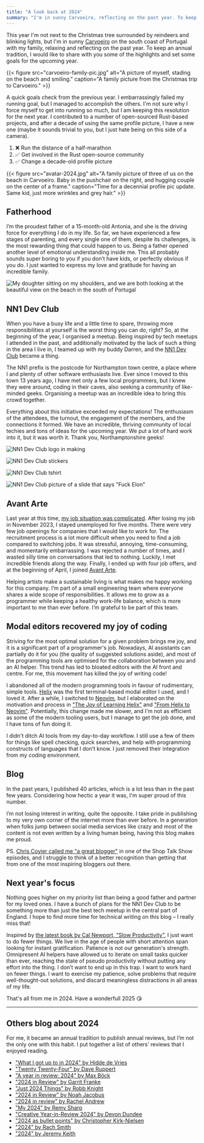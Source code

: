 ```yaml
---
title: "A look back at 2024"
summary: "I'm in sunny Carvoeiro, reflecting on the past year. To keep an annual tradition, I would like to share with you some of the highlights and set some goals for the upcoming year."
---
```


This year I'm not next to the Christmas tree surrounded by reindeers and blinking lights, but I'm in sunny [Carvoeiro](<https://en.wikipedia.org/wiki/Carvoeiro_(Lagoa)>) on the south coast of Portugal with my family, relaxing and reflecting on the past year. To keep an annual tradition, I would like to share with you some of the highlights and set some goals for the upcoming year.

{{< figure src="carvoeiro-family-pic.jpg" alt="A picture of myself, stading on the beach and smiling." caption="A family picture from the Christmas trip to Carvoeiro." >}}

A quick goals check from the previous year. I embarrassingly failed my running goal, but I managed to accomplish the others. I'm not sure why I force myself to get into running so much, but I am keeping this resolution for the next year. I contributed to a number of open-sourced Rust-based projects, and after a decade of using the same profile picture, I have a new one (maybe it sounds trivial to you, but I just hate being on this side of a camera).

1. ❌ Run the distance of a half-marathon
1. ✅ Get involved in the Rust open-source community
1. ✅ Change a decade-old profile picture

{{< figure src="avatar-2024.jpg" alt="A family picture of three of us on the beach in Carvoeiro. Baby in the pushchair on the right, and hugging couple on the center of a frame." caption="Time for a decennial profile pic update. Same kid, just more wrinkles and grey hair." >}}

## Fatherhood

I’m the proudest father of a 15-month-old Antonia, and she is the driving force for everything I do in my life. So far, we have experienced a few stages of parenting, and every single one of them, despite its challenges, is the most rewarding thing that could happen to us. Being a father opened another level of emotional understanding inside me. This all probably sounds super boring to you if you don’t have kids, or perfectly obvious if you do. I just wanted to express my love and gratitude for having an incredible family.

![My doughter sitting on my shoulders, and we are both looking at the beautiful view on the beach in the south of Portugal](fatherhood.jpg)

## NN1 Dev Club

When you have a busy life and a little time to spare, throwing more responsibilities at yourself is the worst thing you can do, right? So, at the beginning of the year, I organised a meetup. Being inspired by tech meetups I attended in the past, and additionally motivated by the lack of such a thing in the area I live in, I teamed up with my buddy Darren, and the [NN1 Dev Club](https://nn1.dev) became a thing.

The NN1 prefix is the postcode for Northampton town centre, a place where I and plenty of other software enthusiasts live. Ever since I moved to this town 13 years ago, I have met only a few local programmers, but I knew they were around, coding in their caves, also seeking a community of like-minded geeks. Organising a meetup was an incredible idea to bring this crowd together.

Everything about this initiative exceeded my expectations! The enthusiasm of the attendees, the turnout, the engagement of the members, and the connections it formed. We have an incredible, thriving community of local techies and tons of ideas for the upcoming year. We put a lot of hard work into it, but it was worth it. Thank you, Northamptonshire geeks!

![NN1 Dev Club logo in making](nn1-dev-club-1.jpg)

![NN1 Dev Club stickers](nn1-dev-club-2.jpg)

![NN1 Dev Club tshirt](nn1-dev-club-3.jpg)

![NN1 Dev Club picture of a slide that says "Fuck Elon"](nn1-dev-club-4.jpg)

## Avant Arte

Last year at this time, [my job situation was complicated](/a-look-back-at-2023/#job-situation-fiasco). After losing my job in November 2023, I stayed unemployed for five months. There were very few job openings for companies that I would like to work for. The recruitment process is a lot more difficult when you need to find a job compared to switching jobs. It was stressful, annoying, time-consuming, and momentarily embarrassing. I was rejected a number of times, and I wasted silly time on conversations that led to nothing. Luckily, I met incredible friends along the way. Finally, I ended up with four job offers, and at the beginning of April, I joined [Avant Arte](https://avantarte.com).

Helping artists make a sustainable living is what makes me happy working for this company. I’m part of a small engineering team where everyone shares a wide scope of responsibilities. It allows me to grow as a programmer while keeping a healthy work-life balance, which is more important to me than ever before. I’m grateful to be part of this team.

## Modal editors recovered my joy of coding

Striving for the most optimal solution for a given problem brings me joy, and it is a significant part of a programmer's job. Nowadays, AI assistants can partially do it for you (the quality of suggested solutions aside), and most of the programming tools are optimised for the collaboration between you and an AI helper. This trend has led to bloated editors with the AI front and centre. For me, this movement has killed the joy of writing code!

I abandoned all of the modern programming tools in favour of rudimentary, simple tools. [Helix](https://helix-editor.com) was the first terminal-based modal editor I used, and I loved it. After a while, I switched to [Neovim](https://neovim.io), but I elaborated on the motivation and process in ["The Joy of Learning Helix"](/the-joy-of-learning-helix-and-probably-other-modal-terminal-based-editors/) and ["From Helix to Neovim"](/from-helix-to-neovim/). Potentially, this change made me slower, and I'm not as efficient as some of the modern tooling users, but I manage to get the job done, and I have tons of fun doing it.

I didn't ditch AI tools from my day-to-day workflow. I still use a few of them for things like spell checking, quick searches, and help with programming constructs of languages that I don’t know. I just removed their integration from my coding environment.

## Blog

In the past years, I published 40 articles, which is a lot less than in the past few years. Considering how hectic a year it was, I'm super proud of this number.

I’m not losing interest in writing, quite the opposite. I take pride in publishing to my very own corner of the internet more than ever before. In a generation when folks jump between social media services like crazy and most of the content is not even written by a living human being, having this blog makes me proud.

PS. [Chris Coyier called me "a great blogger"](https://shoptalkshow.com/639/) in one of the Shop Talk Show episodes, and I struggle to think of a better recognition than getting that from one of the most inspiring bloggers out there.

## Next year's focus

Nothing goes higher on my priority list than being a good father and partner for my loved ones. I have a bunch of plans for the NN1 Dev Club to be something more than just the best tech meetup in the central part of England. I hope to find more time for technical writing on this blog – I really miss that!

Inspired by [the latest book by Cal Newport, "Slow Productivity"](https://calnewport.com/my-new-book-slow-productivity/), I just want to do fewer things. We live in the age of people with short attention span looking for instant gratification. Patience is not our generation's strength. Omnipresent AI helpers have allowed us to iterate on small tasks quicker than ever, reaching the state of pseudo productivity without putting any effort into the thing. I don’t want to end up in this trap. I want to work hard on fewer things. I want to exercise my patience, solve problems that require well-thought-out solutions, and discard meaningless distractions in all areas of my life.

That's all from me in 2024. Have a wonderfull 2025 😘

---

## Others blog about 2024

For me, it became an annual tradition to publish annual reviews, but I’m not the only one with this habit. I put together a list of others’ reviews that I enjoyed reading.

- ["What I got up to in 2024" by Hidde de Vries](https://hidde.blog/2024-review/)
- ["Twenty Twenty-Four" by Dave Ruppert](https://daverupert.com/2024/12/twenty-twenty-four/)
- ["A year in review: 2024" by Max Böck](https://mxb.dev/blog/year-in-review-2024/)
- ["2024 in Review" by Garrit Franke](https://garrit.xyz/posts/2024-12-29-2024-in-review)
- ["Just 2024 Things" by Robb Knight](https://rknight.me/blog/just-2024-things-i-didnt-get-the-year-wrong-this-time/)
- ["2024 in Review" by Noah Jacobus](https://www.noahjacob.us/words/2024-in-review.html)
- ["2024 in review" by Rachel Andrew](https://rachelandrew.co.uk/archives/2025/01/01/2024-in-review/)
- ["My 2024" by Remy Sharp](https://remysharp.com/2024/12/31/my-2024)
- ["Creative Year-in-Review 2024" by Devon Dundee](https://devondundee.com/blog/creative-year-in-review-2024)
- ["2024 as bullet points" by Christopher Kirk-Nielsen](https://chriskirknielsen.com/blog/2024-as-bullet-points/)
- ["2024" by Rach Smith](https://rachsmith.com/2024/)
- ["2024" by Jeremy Keith](https://adactio.com/journal/21630)

